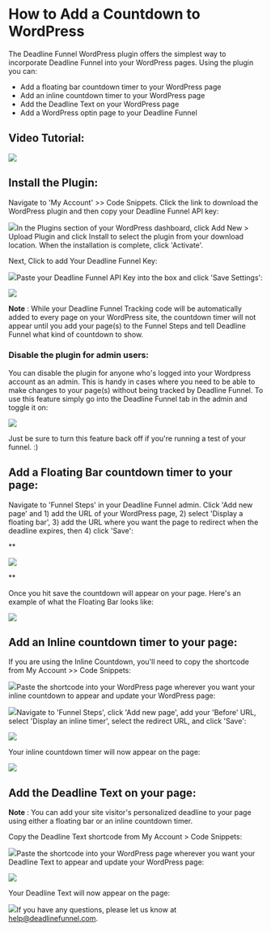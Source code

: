 # How to Add a Countdown to WordPress

The Deadline Funnel WordPress plugin offers the simplest way to incorporate Deadline Funnel into your WordPress pages. Using the plugin you can:

* Add a floating bar countdown timer to your WordPress page
* Add an inline countdown timer to your WordPress page
* Add the Deadline Text on your WordPress page
* Add a WordPress optin page to your Deadline Funnel

## Video Tutorial:

![](https://fast.wistia.com/embed/medias/5n90mv3ft2/swatch)

## Install the Plugin:

Navigate to 'My Account' &gt;&gt; Code Snippets. Click the link to download the WordPress plugin and then copy your Deadline Funnel API key:

![](https://d33v4339jhl8k0.cloudfront.net/docs/assets/53974d6ce4b0c76107b109d1/images/5ba2ab3c0428631d7a8b59e4/file-O4YU0Z1ePJ.png)In the Plugins section of your WordPress dashboard, click Add New &gt; Upload Plugin and click Install to select the plugin from your download location. When the installation is complete, click 'Activate'.

Next, Click to add Your Deadline Funnel Key:

![](https://d33v4339jhl8k0.cloudfront.net/docs/assets/53974d6ce4b0c76107b109d1/images/5ad11d2f2c7d3a0e93675277/file-6ivFBfYVtV.png)Paste your Deadline Funnel API Key into the box and click 'Save Settings':

![](https://d33v4339jhl8k0.cloudfront.net/docs/assets/53974d6ce4b0c76107b109d1/images/5ad11d712c7d3a0e93675279/file-%20xVXp1K3Rot.png)

**Note** : While your Deadline Funnel Tracking code will be automatically added to every page on your WordPress site, the countdown timer will not appear until you add your page\(s\) to the Funnel Steps and tell Deadline Funnel what kind of countdown to show.

### Disable the plugin for admin users:

You can disable the plugin for anyone who's logged into your Wordpress account as an admin. This is handy in cases where you need to be able to make changes to your page\(s\) without being tracked by Deadline Funnel. To use this feature simply go into the Deadline Funnel tab in the admin and toggle it on:

![](https://d33v4339jhl8k0.cloudfront.net/docs/assets/53974d6ce4b0c76107b109d1/images/5c48c785042863543ccc2613/file-%20yJTIhuDPcW.png)

Just be sure to turn this feature back off if you're running a test of your funnel. :\)

## Add a Floating Bar countdown timer to your page:

Navigate to 'Funnel Steps' in your Deadline Funnel admin. Click 'Add new page' and 1\) add the URL of your WordPress page, 2\) select 'Display a floating bar', 3\) add the URL where you want the page to redirect when the deadline expires, then 4\) click 'Save':

\*\*

![](https://d33v4339jhl8k0.cloudfront.net/docs/assets/53974d6ce4b0c76107b109d1/images/5c783c362c7d3a0cb932155e/file-%20JDPyIgnWsG.png)

\*\*

Once you hit save the countdown will appear on your page. Here's an example of what the Floating Bar looks like:

![](https://d33v4339jhl8k0.cloudfront.net/docs/assets/53974d6ce4b0c76107b109d1/images/5c65c0a12c7d3a66e32e783a/file-r2622Bfum3.png)

## Add an Inline countdown timer to your page:

If you are using the Inline Countdown, you'll need to copy the shortcode from My Account &gt;&gt; Code Snippets:

![](https://d33v4339jhl8k0.cloudfront.net/docs/assets/53974d6ce4b0c76107b109d1/images/5ba2ab692c7d3a16370f4c7e/file-%20jV5jqh1fJf.png)Paste the shortcode into your WordPress page wherever you want your inline countdown to appear and update your WordPress page:

![](https://d33v4339jhl8k0.cloudfront.net/docs/assets/53974d6ce4b0c76107b109d1/images/59fa2bea0428633199241d0c/file-%20LqjCxZfjc6.png)Navigate to 'Funnel Steps', click 'Add new page', add your 'Before' URL, select 'Display an inline timer', select the redirect URL, and click 'Save':

![](https://d33v4339jhl8k0.cloudfront.net/docs/assets/53974d6ce4b0c76107b109d1/images/5c783cd22c7d3a0cb9321570/file-%20hMgAYWDhqC.png)

Your inline countdown timer will now appear on the page:

![](https://d33v4339jhl8k0.cloudfront.net/docs/assets/53974d6ce4b0c76107b109d1/images/59fa2c6c0428633199241d0f/file-%20tOmucMMSC1.png)

## Add the Deadline Text on your page:

**Note** : You can add your site visitor's personalized deadline to your page using either a floating bar or an inline countdown timer.

Copy the Deadline Text shortcode from My Account &gt; Code Snippets:

![](https://d33v4339jhl8k0.cloudfront.net/docs/assets/53974d6ce4b0c76107b109d1/images/5ba2aaf92c7d3a16370f4c79/file-%20YVMha38Bew.png)Paste the shortcode into your WordPress page wherever you want your Deadline Text to appear and update your WordPress page:

![](https://d33v4339jhl8k0.cloudfront.net/docs/assets/53974d6ce4b0c76107b109d1/images/59fa2f2b2c7d3a272c0d4f8a/file-%20BLAPyKvymg.png)

Your Deadline Text will now appear on the page:

![](https://d33v4339jhl8k0.cloudfront.net/docs/assets/53974d6ce4b0c76107b109d1/images/59fa2f8c0428633199241d34/file-%20kVn5hIBHSK.png)If you have any questions, please let us know at [help@deadlinefunnel.com](mailto:mailto:help@deadlinefunnel.com).

